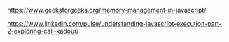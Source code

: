 https://www.geeksforgeeks.org/memory-management-in-javascript/

https://www.linkedin.com/pulse/understanding-javascript-execution-part-2-exploring-call-kadour/